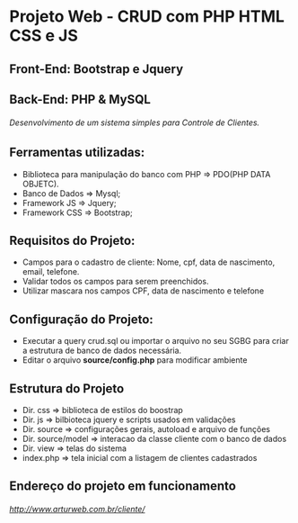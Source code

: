 # Projeto Web - CRUD com PHP HTML CSS e JS

## Front-End: Bootstrap e Jquery
## Back-End: PHP & MySQL

###### Desenvolvimento de um sistema simples para Controle de Clientes.

## Ferramentas utilizadas:
- Biblioteca para manipulação do banco com PHP => PDO(PHP DATA OBJETC).
- Banco de Dados => Mysql;
- Framework JS => Jquery;
- Framework CSS => Bootstrap;

## Requisitos do Projeto:
- Campos para o cadastro de cliente: Nome, cpf, data de nascimento, email, telefone.
- Validar todos os campos para serem preenchidos.
- Utilizar mascara nos campos CPF, data de nascimento e telefone

## Configuração do Projeto:
- Executar a query crud.sql ou importar o arquivo no seu SGBG para criar a estrutura de banco de dados necessária.
- Editar o arquivo **source/config.php** para modificar ambiente

## Estrutura do Projeto
- Dir. css => biblioteca de estilos do boostrap
- Dir. js => bilbioteca jquery e scripts usados em validações
- Dir. source => configurações gerais, autoload e arquivo de funções 
- Dir. source/model => interacao da classe cliente com o banco de dados
- Dir. view => telas do sistema
- index.php => tela inicial com a listagem de clientes cadastrados

## Endereço do projeto em funcionamento
###### http://www.arturweb.com.br/cliente/